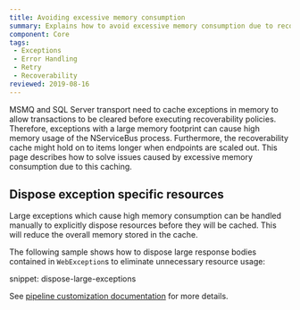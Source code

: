 ```yaml
---
title: Avoiding excessive memory consumption
summary: Explains how to avoid excessive memory consumption due to recoverability exception caching
component: Core
tags:
 - Exceptions
 - Error Handling
 - Retry
 - Recoverability
reviewed: 2019-08-16
---
```


MSMQ and SQL Server transport need to cache exceptions in memory to allow transactions to be cleared before executing recoverability policies. Therefore, exceptions with a large memory footprint can cause high memory usage of the NServiceBus process. Furthermore, the recoverability cache might hold on to items longer when endpoints are scaled out. This page describes how to solve issues caused by excessive memory consumption due to this caching.

## Dispose exception specific resources

Large exceptions which cause high memory consumption can be handled manually to explicitly dispose resources before they will be cached. This will reduce the overall memory stored in the cache.

The following sample shows how to dispose large response bodies contained in `WebException`s to eliminate unnecessary resource usage:

snippet: dispose-large-exceptions

See [pipeline customization documentation](/nservicebus/pipeline/manipulate-with-behaviors.md) for more details.
